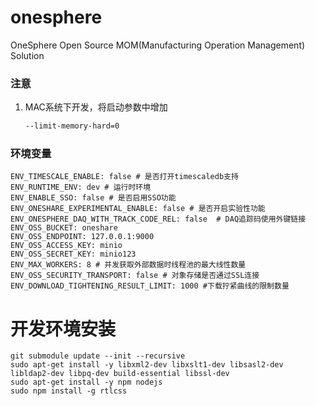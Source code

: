 # onesphere

OneSphere Open Source MOM(Manufacturing Operation Management) Solution

### 注意

1. MAC系统下开发，将启动参数中增加
    ```bash
    --limit-memory-hard=0
    
    ```

### 环境变量

```shell
ENV_TIMESCALE_ENABLE: false # 是否打开timescaledb支持
ENV_RUNTIME_ENV: dev # 运行时环境
ENV_ENABLE_SSO: false # 是否启用SSO功能
ENV_ONESHARE_EXPERIMENTAL_ENABLE: false # 是否开启实验性功能
ENV_ONESPHERE_DAQ_WITH_TRACK_CODE_REL: false  # DAQ追踪码使用外键链接
ENV_OSS_BUCKET: oneshare
ENV_OSS_ENDPOINT: 127.0.0.1:9000
ENV_OSS_ACCESS_KEY: minio
ENV_OSS_SECRET_KEY: minio123
ENV_MAX_WORKERS: 8 # 并发获取外部数据时线程池的最大线性数量
ENV_OSS_SECURITY_TRANSPORT: false # 对象存储是否通过SSL连接
ENV_DOWNLOAD_TIGHTENING_RESULT_LIMIT: 1000 #下载拧紧曲线的限制数量
```

# 开发环境安装

```shell
git submodule update --init --recursive
sudo apt-get install -y libxml2-dev libxslt1-dev libsasl2-dev libldap2-dev libpq-dev build-essential libssl-dev
sudo apt-get install -y npm nodejs
sudo npm install -g rtlcss
```